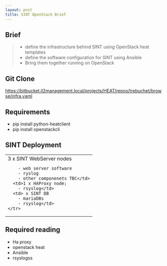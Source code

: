 ```yaml
---
layout: post
title: SINT OpenStack Brief
---
```


## Brief

> - define the infrastructure behind SINT using OpenStack heat templates
>  - define the software configuration for SINT using Ansible
>  - Bring them together running on OpenStack

## Git Clone

https://bitbucket.il2management.local/projects/HEAT/repos/trebuchet/browse/infra.yaml

## Requirements

- pip install python-heatclient
- pip install openstackcli


## SINT Deployment

<table>
  <tbody>
    <tr>
      <td>3 x SINT WebServer nodes

        - web server software
        - ryslog
        - other componenets TBC</td>
      <td>1 x HAProxy node;
        - rsyslog</td>
      <td> x SINT DB
        - mariaDBs
        - rsyslog</td>
    </tr>
  </tbody>
</table>

##  Required reading
  - Ha proxy
  - openstack heat
  - Ansible
  - rsyslogss
